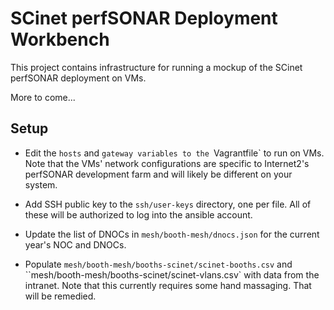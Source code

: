# SCinet perfSONAR Deployment Workbench

This project contains infrastructure for running a mockup of the
SCinet perfSONAR deployment on VMs.

More to come...



## Setup

 * Edit the `hosts` and `gateway variables to the `Vagrantfile` to run
   on VMs.  Note that the VMs' network configurations are specific to
   Internet2's perfSONAR development farm and will likely be different
   on your system.

 * Add SSH public key to the `ssh/user-keys` directory, one per file.
   All of these will be authorized to log into the ansible account.

 * Update the list of DNOCs in `mesh/booth-mesh/dnocs.json` for the
   current year's NOC and DNOCs.

 * Populate `mesh/booth-mesh/booths-scinet/scinet-booths.csv` and
``mesh/booth-mesh/booths-scinet/scinet-vlans.csv` with data from the
intranet.  Note that this currently requires some hand massaging.
That will be remedied.

